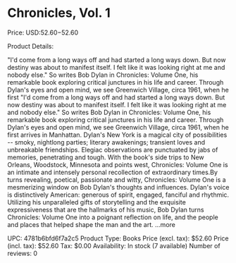 # Chronicles, Vol. 1

Price: USD:$52.60-$52.60

Product Details:

"I'd come from a long ways off and had started a long ways down. But now destiny was about to manifest itself. I felt like it was looking right at me and nobody else." So writes Bob Dylan in Chronicles: Volume One, his remarkable book exploring critical junctures in his life and career. Through Dylan's eyes and open mind, we see Greenwich Village, circa 1961, when he first "I'd come from a long ways off and had started a long ways down. But now destiny was about to manifest itself. I felt like it was looking right at me and nobody else." So writes Bob Dylan in Chronicles: Volume One, his remarkable book exploring critical junctures in his life and career. Through Dylan's eyes and open mind, we see Greenwich Village, circa 1961, when he first arrives in Manhattan. Dylan's New York is a magical city of possibilities -- smoky, nightlong parties; literary awakenings; transient loves and unbreakable friendships. Elegiac observations are punctuated by jabs of memories, penetrating and tough. With the book's side trips to New Orleans, Woodstock, Minnesota and points west, Chronicles: Volume One is an intimate and intensely personal recollection of extraordinary times.By turns revealing, poetical, passionate and witty, Chronicles: Volume One is a mesmerizing window on Bob Dylan's thoughts and influences. Dylan's voice is distinctively American: generous of spirit, engaged, fanciful and rhythmic. Utilizing his unparalleled gifts of storytelling and the exquisite expressiveness that are the hallmarks of his music, Bob Dylan turns Chronicles: Volume One into a poignant reflection on life, and the people and places that helped shape the man and the art. ...more

UPC: 4781b6bfd6f7a2c5
Product Type: Books
Price (excl. tax): $52.60
Price (incl. tax): $52.60
Tax: $0.00
Availability: In stock (7 available)
Number of reviews: 0